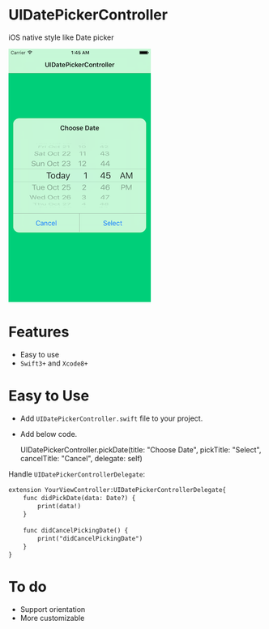 # UIDatePickerController
iOS native style like Date picker

[![UIDatePickerController](https://github.com/ZaidPathan/UIDatePickerController/blob/master/demo.png)](https://github.com/ZaidPathan/UIDatePickerController)

# Features
- Easy to use
- `Swift3+` and `Xcode8+`


# Easy to Use
- Add `UIDatePickerController.swift` file to your project.
- Add below code.
    
    UIDatePickerController.pickDate(title: "Choose Date", pickTitle: "Select", cancelTitle: "Cancel", delegate: self)

Handle `UIDatePickerControllerDelegate`:

    extension YourViewController:UIDatePickerControllerDelegate{
        func didPickDate(data: Date?) {
            print(data!)
        }
    
        func didCancelPickingDate() {
            print("didCancelPickingDate")
        }
    }


# To do
- Support orientation
- More customizable
